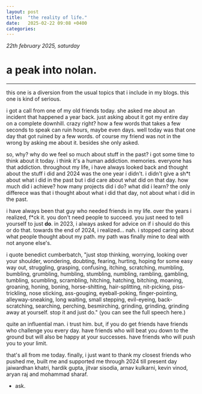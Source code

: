 ```yaml
---
layout: post
title:  "the reality of life."
date:   2025-02-22 09:08 +0400
categories:
---
```


_22th february 2025, saturday_

# a peak into nolan.

---

this one is a diversion from the usual topics that i include in my blogs. this one is kind of serious.

i got a call from one of my old friends today. she asked me about an incident that happened a year back. just asking about it got my entire day on a complete downhill. crazy right? how a few words that takes a few seconds to speak can ruin hours, maybe even days. well today was that one day that got ruined by a few words. of course my friend was not in the wrong by asking me about it. besides she only asked.

so, why? why do we feel so much about stuff in the past? i got some time to think about it today. i think it's a human addiction. memories. everyone has that addiction. throughout my life, i have always looked back and thought about the stuff i did and 2024 was the one year i didn't. i didn't give a sh*t about what i did in the past but i did care about what did on that day. how much did i achieve? how many projects did i do? what did i learn? the only differece was that i thought about what i did that day, not about what i did in the past.

i have always been that guy who needed friends in my life. over the years i realized, f*ck it. you don't need people to succeed. you just need to tell yourself to just **do**. in 2023, i always asked for advice on if i should do this or do that. towards the end of 2024, i realized... nah. i stopped caring about what people thought about my path. my path was finally mine to deal with not anyone else's. 

i quote benedict cumberbatch, "just stop thinking, worrying, looking over your shoulder, wondering, doubting, fearing, hurting, hoping for some easy way out, struggling, grasping, confusing, itching, scratching, mumbling, bumbling, grumbling, humbling, stumbling, numbling, rambling, gambling, tumbling, scumbling, scrambling, hitching, hatching, bitching, moaning, groaning, honing, boning, horse-shitting, hair-splitting, nit-picking, piss-trickling, nose sticking, ass-gouging, eyeball-poking, finger-pointing, alleyway-sneaking, long waiting, small stepping, evil-eyeing, back-scratching, searching, perching, besmirching, grinding, grinding, grinding away at yourself. stop it and just do." (you can see the full speech here.)

quite an influential man. i trust him. but, if you do get friends have friends who challenge you every day. have friends who will beat you down to the ground but will also be happy at your successes. have friends who will push you to your limit.

that's all from me today. finally, i just want to thank my closest friends who pushed me, built me and supported me through 2024 till present day jaiwardhan khatri, hardik gupta, jitvar sisodia, arnav kulkarni, kevin vinod, aryan raj and mohammad sharaf.

- ask.

